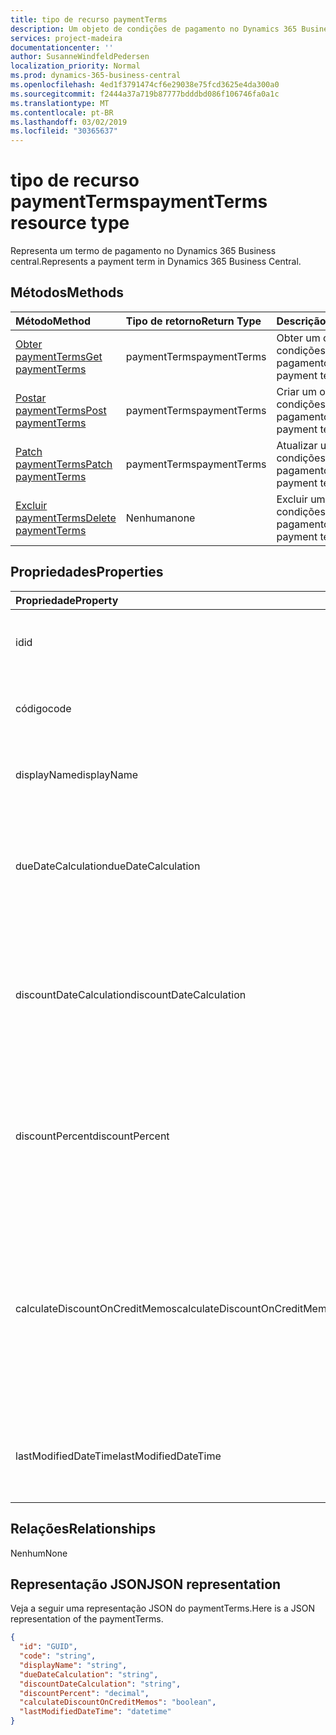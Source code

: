 ```yaml
---
title: tipo de recurso paymentTerms
description: Um objeto de condições de pagamento no Dynamics 365 Business central.
services: project-madeira
documentationcenter: ''
author: SusanneWindfeldPedersen
localization_priority: Normal
ms.prod: dynamics-365-business-central
ms.openlocfilehash: 4ed1f3791474cf6e29038e75fcd3625e4da300a0
ms.sourcegitcommit: f2444a37a719b87777bdddbd086f106746fa0a1c
ms.translationtype: MT
ms.contentlocale: pt-BR
ms.lasthandoff: 03/02/2019
ms.locfileid: "30365637"
---
```

# <a name="paymentterms-resource-type"></a><span data-ttu-id="60df1-103">tipo de recurso paymentTerms</span><span class="sxs-lookup"><span data-stu-id="60df1-103">paymentTerms resource type</span></span>
<span data-ttu-id="60df1-104">Representa um termo de pagamento no Dynamics 365 Business central.</span><span class="sxs-lookup"><span data-stu-id="60df1-104">Represents a payment term in Dynamics 365 Business Central.</span></span>

## <a name="methods"></a><span data-ttu-id="60df1-105">Métodos</span><span class="sxs-lookup"><span data-stu-id="60df1-105">Methods</span></span>

| <span data-ttu-id="60df1-106">Método</span><span class="sxs-lookup"><span data-stu-id="60df1-106">Method</span></span>                                                      | <span data-ttu-id="60df1-107">Tipo de retorno</span><span class="sxs-lookup"><span data-stu-id="60df1-107">Return Type</span></span>|<span data-ttu-id="60df1-108">Descrição</span><span class="sxs-lookup"><span data-stu-id="60df1-108">Description</span></span>            |
|:------------------------------------------------------------|:-----------|:----------------------|
|[<span data-ttu-id="60df1-109">Obter paymentTerms</span><span class="sxs-lookup"><span data-stu-id="60df1-109">Get paymentTerms</span></span>](../api/dynamics-paymentterms-get.md)      |<span data-ttu-id="60df1-110">paymentTerms</span><span class="sxs-lookup"><span data-stu-id="60df1-110">paymentTerms</span></span>|<span data-ttu-id="60df1-111">Obter um objeto de condições de pagamento.</span><span class="sxs-lookup"><span data-stu-id="60df1-111">Get a payment terms object.</span></span>   |
|[<span data-ttu-id="60df1-112">Postar paymentTerms</span><span class="sxs-lookup"><span data-stu-id="60df1-112">Post paymentTerms</span></span>](../api/dynamics-create-paymentterms.md)  |<span data-ttu-id="60df1-113">paymentTerms</span><span class="sxs-lookup"><span data-stu-id="60df1-113">paymentTerms</span></span>|<span data-ttu-id="60df1-114">Criar um objeto de condições de pagamento.</span><span class="sxs-lookup"><span data-stu-id="60df1-114">Create a payment terms object.</span></span>|
|[<span data-ttu-id="60df1-115">Patch paymentTerms</span><span class="sxs-lookup"><span data-stu-id="60df1-115">Patch paymentTerms</span></span>](../api/dynamics-paymentterms-update.md) |<span data-ttu-id="60df1-116">paymentTerms</span><span class="sxs-lookup"><span data-stu-id="60df1-116">paymentTerms</span></span>|<span data-ttu-id="60df1-117">Atualizar um objeto de condições de pagamento.</span><span class="sxs-lookup"><span data-stu-id="60df1-117">Update a payment terms object.</span></span>|
|[<span data-ttu-id="60df1-118">Excluir paymentTerms</span><span class="sxs-lookup"><span data-stu-id="60df1-118">Delete paymentTerms</span></span>](../api/dynamics-paymentterms-delete.md)|<span data-ttu-id="60df1-119">Nenhuma</span><span class="sxs-lookup"><span data-stu-id="60df1-119">none</span></span>        |<span data-ttu-id="60df1-120">Excluir um objeto de condições de pagamento.</span><span class="sxs-lookup"><span data-stu-id="60df1-120">Delete a payment terms object.</span></span>|

## <a name="properties"></a><span data-ttu-id="60df1-121">Propriedades</span><span class="sxs-lookup"><span data-stu-id="60df1-121">Properties</span></span>
| <span data-ttu-id="60df1-122">Propriedade</span><span class="sxs-lookup"><span data-stu-id="60df1-122">Property</span></span>                     | <span data-ttu-id="60df1-123">Tipo</span><span class="sxs-lookup"><span data-stu-id="60df1-123">Type</span></span>     |<span data-ttu-id="60df1-124">Descrição</span><span class="sxs-lookup"><span data-stu-id="60df1-124">Description</span></span>                                                |
|:-----------------------------|:-------|:----------------------------------------------------------|
|<span data-ttu-id="60df1-125">id</span><span class="sxs-lookup"><span data-stu-id="60df1-125">id</span></span>                            |<span data-ttu-id="60df1-126">GUID</span><span class="sxs-lookup"><span data-stu-id="60df1-126">GUID</span></span>    |<span data-ttu-id="60df1-127">A ID exclusiva do paymentTerms.</span><span class="sxs-lookup"><span data-stu-id="60df1-127">The unique ID of the paymentTerms.</span></span> <span data-ttu-id="60df1-128">Não editável.</span><span class="sxs-lookup"><span data-stu-id="60df1-128">Non-editable.</span></span>           |
|<span data-ttu-id="60df1-129">código</span><span class="sxs-lookup"><span data-stu-id="60df1-129">code</span></span>                          |<span data-ttu-id="60df1-130">string</span><span class="sxs-lookup"><span data-stu-id="60df1-130">string</span></span>  |<span data-ttu-id="60df1-131">Especifica o código da expressão de pagamento.</span><span class="sxs-lookup"><span data-stu-id="60df1-131">Specifies the payment term code.</span></span>                           |
|<span data-ttu-id="60df1-132">displayName</span><span class="sxs-lookup"><span data-stu-id="60df1-132">displayName</span></span>                   |<span data-ttu-id="60df1-133">string</span><span class="sxs-lookup"><span data-stu-id="60df1-133">string</span></span>  |<span data-ttu-id="60df1-134">Especifica o nome de exibição do termo de pagamento.</span><span class="sxs-lookup"><span data-stu-id="60df1-134">Specifies the payment term display name.</span></span>                   |
|<span data-ttu-id="60df1-135">dueDateCalculation</span><span class="sxs-lookup"><span data-stu-id="60df1-135">dueDateCalculation</span></span>            |<span data-ttu-id="60df1-136">string</span><span class="sxs-lookup"><span data-stu-id="60df1-136">string</span></span>  |<span data-ttu-id="60df1-137">Especifica a fórmula usada para calcular a data em que um pagamento deve ser feito.</span><span class="sxs-lookup"><span data-stu-id="60df1-137">Specifies the formula that is used to calculate the date that a payment must be made.</span></span>|
|<span data-ttu-id="60df1-138">discountDateCalculation</span><span class="sxs-lookup"><span data-stu-id="60df1-138">discountDateCalculation</span></span>       |<span data-ttu-id="60df1-139">string</span><span class="sxs-lookup"><span data-stu-id="60df1-139">string</span></span>  |<span data-ttu-id="60df1-140">Especifica a fórmula usada para calcular a data em que um pagamento deve ser feito para obter um desconto.</span><span class="sxs-lookup"><span data-stu-id="60df1-140">Specifies the formula that is used to calculate the date that a payment must be made in order to obtain a discount.</span></span>|
|<span data-ttu-id="60df1-141">discountPercent</span><span class="sxs-lookup"><span data-stu-id="60df1-141">discountPercent</span></span>               |<span data-ttu-id="60df1-142">dígitos</span><span class="sxs-lookup"><span data-stu-id="60df1-142">decimal</span></span> |<span data-ttu-id="60df1-143">Especifica a porcentagem de desconto aplicada ao pagamento antecipado de um valor de fatura.</span><span class="sxs-lookup"><span data-stu-id="60df1-143">Specifies the discount percentage that is applied for early payment of an invoice amount.</span></span>|
|<span data-ttu-id="60df1-144">calculateDiscountOnCreditMemos</span><span class="sxs-lookup"><span data-stu-id="60df1-144">calculateDiscountOnCreditMemos</span></span>|<span data-ttu-id="60df1-145">boolean</span><span class="sxs-lookup"><span data-stu-id="60df1-145">boolean</span></span> |<span data-ttu-id="60df1-146">Especifica se o desconto deve ser aplicado a memorandos de crédito.</span><span class="sxs-lookup"><span data-stu-id="60df1-146">Specifies if the discount should be applied to credit memos.</span></span> <span data-ttu-id="60df1-147">**True** indica que um desconto será fornecido, **false** indica que um desconto não será fornecido.</span><span class="sxs-lookup"><span data-stu-id="60df1-147">**True** indicates a discount will be given, **false** indicates a discount will not be given.</span></span>|
|<span data-ttu-id="60df1-148">lastModifiedDateTime</span><span class="sxs-lookup"><span data-stu-id="60df1-148">lastModifiedDateTime</span></span>          |<span data-ttu-id="60df1-149">DateTime</span><span class="sxs-lookup"><span data-stu-id="60df1-149">datetime</span></span>|<span data-ttu-id="60df1-150">O último DateTime que o paymentTerms foi modificado.</span><span class="sxs-lookup"><span data-stu-id="60df1-150">The last datetime the paymentTerms was modified.</span></span> <span data-ttu-id="60df1-151">Somente Leitura.</span><span class="sxs-lookup"><span data-stu-id="60df1-151">Read-Only.</span></span>|  


## <a name="relationships"></a><span data-ttu-id="60df1-152">Relações</span><span class="sxs-lookup"><span data-stu-id="60df1-152">Relationships</span></span>
<span data-ttu-id="60df1-153">Nenhum</span><span class="sxs-lookup"><span data-stu-id="60df1-153">None</span></span>

## <a name="json-representation"></a><span data-ttu-id="60df1-154">Representação JSON</span><span class="sxs-lookup"><span data-stu-id="60df1-154">JSON representation</span></span>

<span data-ttu-id="60df1-155">Veja a seguir uma representação JSON do paymentTerms.</span><span class="sxs-lookup"><span data-stu-id="60df1-155">Here is a JSON representation of the paymentTerms.</span></span>


```json
{
  "id": "GUID",
  "code": "string",
  "displayName": "string",
  "dueDateCalculation": "string",
  "discountDateCalculation": "string",
  "discountPercent": "decimal",
  "calculateDiscountOnCreditMemos": "boolean",
  "lastModifiedDateTime": "datetime"
}

```
